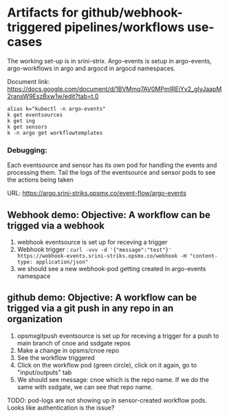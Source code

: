 # Artifacts for github/webhook-triggered pipelines/workflows use-cases

The working set-up is in srini-strix. Argo-events is setup in argo-events, argo-workflows in argo and argocd in argocd namespaces.

Document link: https://docs.google.com/document/d/1BVMmq7AV0MPmIREjYv2_gIyJaapM2ransW9EszBxw1w/edit?tab=t.0
```
alias k="kubectl -n argo-events"
k get eventsources
k get ing
k get sensors
k -n argo get workflowtemplates
```
### Debugging:
Each eventsource and sensor has its own pod for handling the events and processing them. Tail the logs of the eventsource and sensor pods to see the actions being taken

URL: https://argo.srini-striks.opsmx.co/event-flow/argo-events

## Webhook demo: Objective: A workflow can be trigged via a webhook
1. webhook eventsource is set up for receving a trigger
2. Webhook trigger :
```curl -vvv -d '{"message":"test"}' https://webhook-events.srini-striks.opsmx.co/webhook -H "content-type: application/json"```
3. we should see a new webhook-pod getting created in argo-events namespace

## github demo:  Objective: A workflow can be trigged via a git push in any repo in an organization
1. opsmxgitpush eventsource is set up for receving a trigger for a push to main branch of cnoe and ssdgate repos
2. Make a change in opsms/cnoe repo 
3. See the workflow triggered
4. Click on the workflow pod (green circle), click on it again, go to "input/outputs" tab
5. We should see message: cnoe which is the repo name. If we do the same with ssdgate, we can see that repo name.

TODO: pod-logs are not showing up in sensor-created workflow pods. Looks like authentication is the issue?
